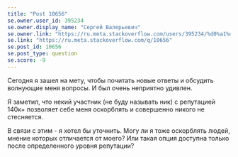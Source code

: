 ```yaml
---
title: "Post 10656"
se.owner.user_id: 395234
se.owner.display_name: "Сергей Валерьевич"
se.owner.link: "https://ru.meta.stackoverflow.com/users/395234/%d0%a1%d0%b5%d1%80%d0%b3%d0%b5%d0%b9-%d0%92%d0%b0%d0%bb%d0%b5%d1%80%d1%8c%d0%b5%d0%b2%d0%b8%d1%87"
se.link: "https://ru.meta.stackoverflow.com/q/10656"
se.post_id: 10656
se.post_type: question
se.score: -9
---
```

<p>Сегодня я зашел на мету, чтобы почитать новые ответы и обсудить волнующие меня вопросы. И был очень неприятно удивлен.</p>
<p>Я заметил, что некий участник (не буду называть ник) с репутацией 140к+  позволяет себе меня оскорблять и совершенно никого не стесняется.</p>
<p>В связи с этим - я хотел бы уточнить. Могу ли я тоже оскорблять людей, мнение которых отличается от моего? Или такая опция доступна только после определенного уровня репутации?</p>
